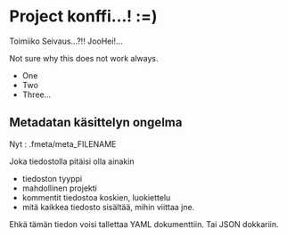 
# Project konffi...! :=)

Toimiiko Seivaus...?!! JooHei!...

Not sure why this does not work always.

- One
- Two
- Three...

## Metadatan käsittelyn ongelma

Nyt : .fmeta/meta_FILENAME

Joka tiedostolla pitäisi olla ainakin

- tiedoston tyyppi
- mahdollinen projekti
- kommentit tiedostoa koskien, luokiettelu
- mitä kaikkea tiedosto sisältää, mihin viittaa jne.


Ehkä tämän tiedon voisi tallettaa YAML dokumenttiin. Tai JSON dokkariin.






